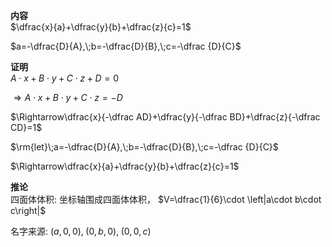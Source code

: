 **内容**  
$\dfrac{x}{a}+\dfrac{y}{b}+\dfrac{z}{c}=1$  
  
$a=-\dfrac{D}{A},\;b=-\dfrac{D}{B},\;c=-\dfrac {D}{C}$  
  
**证明**  
$A\cdot x+B\cdot y+C\cdot z+D=0$  
  
$\Rightarrow A\cdot x+B\cdot y+C\cdot z=-D$  
  
$\Rightarrow\dfrac{x}{-\dfrac AD}+\dfrac{y}{-\dfrac BD}+\dfrac{z}{-\dfrac CD}=1$  
  
$\rm{let}\;a=-\dfrac{D}{A},\;b=-\dfrac{D}{B},\;c=-\dfrac {D}{C}$  
  
$\Rightarrow\dfrac{x}{a}+\dfrac{y}{b}+\dfrac{z}{c}=1$  
  
**推论**  
四面体体积: 坐标轴围成四面体体积， $V=\dfrac{1}{6}\cdot \left|a\cdot b\cdot c\right|$  
  
名字来源: $(a,0, 0),\;(0,b,0),\;(0,0,c)$  
